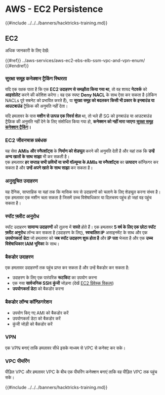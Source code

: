 # AWS - EC2 Persistence

{{#include ../../../banners/hacktricks-training.md}}

## EC2

अधिक जानकारी के लिए देखें:

{{#ref}}
../aws-services/aws-ec2-ebs-elb-ssm-vpc-and-vpn-enum/
{{#endref}}

### सुरक्षा समूह कनेक्शन ट्रैकिंग स्थिरता

यदि एक रक्षक पाता है कि एक **EC2 उदाहरण से समझौता किया गया था**, तो वह शायद **नेटवर्क** को **आइसोलेट** करने की कोशिश करेगा। वह एक स्पष्ट **Deny NACL** के साथ ऐसा कर सकता है (लेकिन NACLs पूरे सबनेट को प्रभावित करते हैं), या **सुरक्षा समूह को बदलकर** **किसी भी प्रकार के इनबाउंड या आउटबाउंड** ट्रैफ़िक की अनुमति नहीं देता।

यदि हमलावर के पास **मशीन से उत्पन्न एक रिवर्स शेल** था, तो भले ही SG को इनबाउंड या आउटबाउंड ट्रैफ़िक की अनुमति नहीं देने के लिए संशोधित किया गया हो, **कनेक्शन को नहीं मारा जाएगा** [**सुरक्षा समूह कनेक्शन ट्रैकिंग**](https://docs.aws.amazon.com/AWSEC2/latest/UserGuide/security-group-connection-tracking.html)**।**

### EC2 जीवनचक्र प्रबंधक

यह सेवा **AMIs और स्नैपशॉट्स** के **निर्माण को शेड्यूल** करने की अनुमति देती है और यहां तक कि **उन्हें अन्य खातों के साथ साझा** भी कर सकती है।\
एक हमलावर **हर सप्ताह सभी छवियों या सभी वॉल्यूम्स के AMIs या स्नैपशॉट्स** का **उत्पादन** कॉन्फ़िगर कर सकता है और **उन्हें अपने खाते के साथ साझा** कर सकता है।

### अनुसूचित उदाहरण

यह दैनिक, साप्ताहिक या यहां तक कि मासिक रूप से उदाहरणों को चलाने के लिए शेड्यूल करना संभव है। एक हमलावर एक मशीन चला सकता है जिसमें उच्च विशेषाधिकार या दिलचस्प पहुंच हो जहां वह पहुंच सकता है।

### स्पॉट फ़्लीट अनुरोध

स्पॉट उदाहरण **सामान्य उदाहरणों** की तुलना में **सस्ते** होते हैं। एक हमलावर **5 वर्ष के लिए एक छोटा स्पॉट फ़्लीट अनुरोध** लॉन्च कर सकता है (उदाहरण के लिए), **स्वचालित IP** असाइनमेंट के साथ और एक **उपयोगकर्ता डेटा** जो हमलावर को **जब स्पॉट उदाहरण शुरू होता है** और **IP पता** भेजता है और एक **उच्च विशेषाधिकार IAM भूमिका** के साथ।

### बैकडोर उदाहरण

एक हमलावर उदाहरणों तक पहुंच प्राप्त कर सकता है और उन्हें बैकडोर कर सकता है:

- उदाहरण के लिए एक पारंपरिक **रूटकिट** का उपयोग करना
- एक नया **सार्वजनिक SSH कुंजी** जोड़ना (देखें [EC2 प्रिवेस्क विकल्प](../aws-privilege-escalation/aws-ec2-privesc.md))
- **उपयोगकर्ता डेटा** को बैकडोर करना

### **बैकडोर लॉन्च कॉन्फ़िगरेशन**

- उपयोग किए गए AMI को बैकडोर करें
- उपयोगकर्ता डेटा को बैकडोर करें
- कुंजी जोड़ी को बैकडोर करें

### VPN

एक VPN बनाएं ताकि हमलावर सीधे इसके माध्यम से VPC से कनेक्ट कर सके।

### VPC पीयरिंग

पीड़ित VPC और हमलावर VPC के बीच एक पीयरिंग कनेक्शन बनाएं ताकि वह पीड़ित VPC तक पहुंच सके।

{{#include ../../../banners/hacktricks-training.md}}
